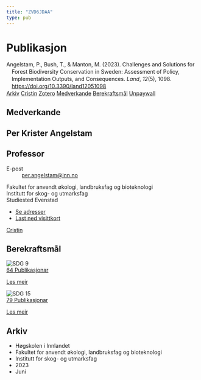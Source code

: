 ```yaml
---
title: "ZVD6JDAA"
type: pub
---
```

<h1>Publikasjon</h1>
<article id="csl-bib-container-ZVD6JDAA" class="csl-bib-container">
  <div class="csl-bib-body" style="line-height: 1.35; padding-left: 1em; text-indent:-1em;">
  <div class="csl-entry">Angelstam, P., Bush, T., &amp; Manton, M. (2023). Challenges and Solutions for Forest Biodiversity Conservation in Sweden: Assessment of Policy, Implementation Outputs, and Consequences. <i>Land</i>, <i>12</i>(5), 1098. <a href="https://doi.org/10.3390/land12051098">https://doi.org/10.3390/land12051098</a></div>
</div>
  <div class="csl-bib-buttons">
    <a href="#taxonomy-article-ZVD6JDAA" class="csl-bib-button">Arkiv</a>
    <a href alt="Cristin URL" class="csl-bib-button">Cristin</a>
    <a href alt="Zotero URL" class="csl-bib-button">Zotero</a>
    <a href="#contributors-article-ZVD6JDAA" class="csl-bib-button">Medverkande</a>
    <a href="#sdg-article-ZVD6JDAA" class="csl-bib-button">Berekraftsmål</a>
    <a href="https://www.mdpi.com/2073-445X/12/5/1098/pdf?version=1684576313" class="csl-bib-button">Unpaywall</a>
  </div>
  <div id="csl-bib-meta-container-ZVD6JDAA"></div>
</article>
<div id="csl-bib-meta-ZVD6JDAA" class="csl-bib-meta">
  <article id="contributors-article-ZVD6JDAA" class="contributors-article">
    <h1>Medverkande</h1>
    <div class="personas">
<div class="vrtx-hinn-person-card">
<div class="photo">
<i class="lar la-user-circle missing-person"></i>
</div>
<div class="info">
<hgroup><h1>Per Krister Angelstam</h1>
<h2>Professor</h2>
</hgroup><dl>
<dt>E-post</dt>
<dd>
<a href="mailto:per.angelstam@inn.no">per.angelstam@inn.no</a>
</dd>
</dl>
<p>
Fakultet for anvendt økologi, landbruksfag og bioteknologi<br>
Institutt for skog- og utmarksfag<br>
Studiested Evenstad
</p>
<ul class="vrtx-hinn-links">
<li><a href="https://www.inn.no/finn-en-ansatt/per-angelstam.html#vrtx-hinn-addresses">Se adresser</a></li>
<li><a href="https://www.inn.no/finn-en-ansatt/per-angelstam.html?vrtx=vcf">Last ned visittkort</a></li>
</ul>
</div>
</div>
<a href="https://app.cristin.no/persons/show.jsf?id=1318014" alt="Cristin URL" class="personas-cristin">Cristin</a>
</div>
  </article>
  <article id="sdg-article-ZVD6JDAA" class="sdg-article">
    <h1>Berekraftsmål</h1>
    <div class="sdg-container"><div id="sdg9" class="sdg">
<img src="{{< params subfolder >}}images/sdg/sdg09_no.png" class="image" alt="SDG 9">
<div class="sdg-overlay">
<a href="{{< params subfolder >}}no/archive/?sdg=9#archive" class="sdg-publication-count"><span>64</span> Publikasjonar</a>
<p><a href="https://www.fn.no/om-fn/fns-baerekraftsmaal/industri-innovasjon-og-infrastruktur?lang=nno-NO" class="sdg-read-more">Les meir</a></p>
</div>
</div> <div id="sdg15" class="sdg">
<img src="{{< params subfolder >}}images/sdg/sdg15_no.png" class="image" alt="SDG 15">
<div class="sdg-overlay">
<a href="{{< params subfolder >}}no/archive/?sdg=15#archive" class="sdg-publication-count"><span>79</span> Publikasjonar</a>
<p><a href="https://www.fn.no/om-fn/fns-baerekraftsmaal/livet-paa-land?lang=nno-NO" class="sdg-read-more">Les meir</a></p>
</div>
</div></div>
  </article>
  <article id="taxonomy-article-ZVD6JDAA" class="taxonomy-article">
    <h1>Arkiv</h1>
    <ul>
      <li>Høgskolen i Innlandet</li>
      <li>Fakultet for anvendt økologi, landbruksfag og bioteknologi</li>
      <li>Institutt for skog- og utmarksfag</li>
      <li>2023</li>
      <li>Juni</li>
    </ul>
  </article>
</div>

